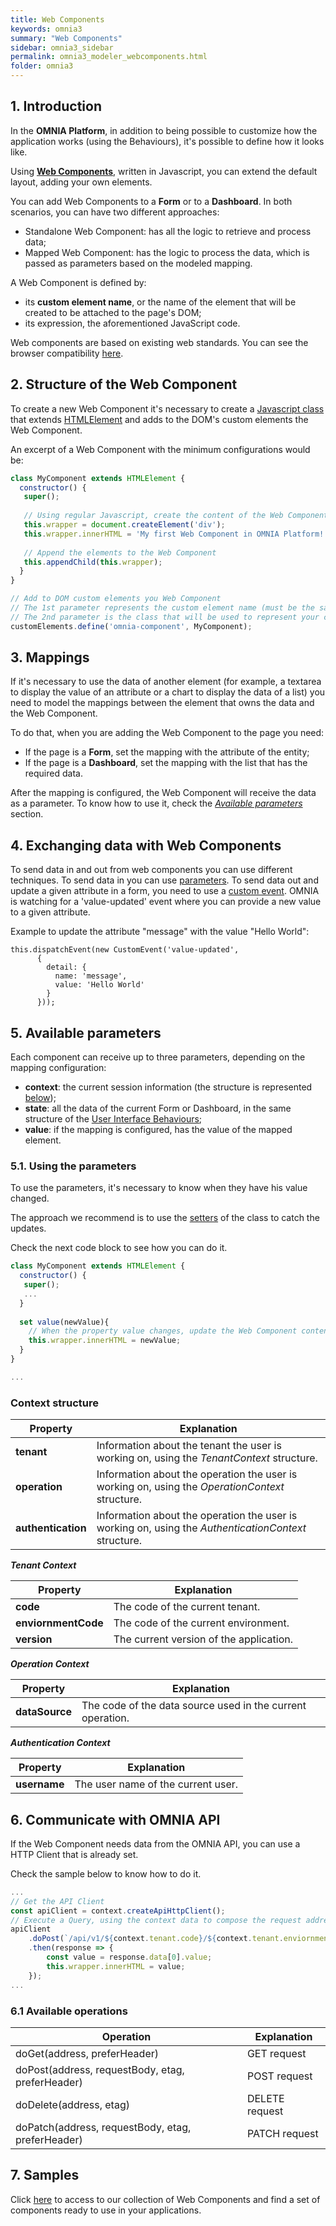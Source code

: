 ```yaml
---
title: Web Components
keywords: omnia3
summary: "Web Components"
sidebar: omnia3_sidebar
permalink: omnia3_modeler_webcomponents.html
folder: omnia3
---
```


## 1. Introduction
In the **OMNIA Platform**, in addition to being possible to customize how the application works (using the Behaviours), it's possible to define how it looks like.

Using [**Web Components**](https://developer.mozilla.org/en-US/docs/Web/Web_Components), written in Javascript, you can extend the default layout, adding your own elements.

You can add Web Components to a **Form** or to a **Dashboard**.
In both scenarios, you can have two different approaches:
* Standalone Web Component: has all the logic to retrieve and process data;
* Mapped Web Component: has the logic to process the data, which is passed as parameters based on the modeled mapping.

A Web Component is defined by:
* its **custom element name**, or the name of the element that will be created to be attached to the page's DOM;
* its expression, the aforementioned JavaScript code.

Web components are based on existing web standards. You can see the browser compatibility [here](https://developer.mozilla.org/en-US/docs/Web/API/Window/customElements#Browser_compatibility).

## 2. Structure of the Web Component
To create a new Web Component it's necessary to create a [Javascript class](https://developer.mozilla.org/pt-PT/docs/Web/JavaScript/Reference/Classes) that extends [HTMLElement](https://developer.mozilla.org/en-US/docs/Web/API/HTMLElement) and adds to the DOM's custom elements the Web Component.

An excerpt of a Web Component with the minimum configurations would be:

```javascript
class MyComponent extends HTMLElement {  
  constructor() {
   super();
   
   // Using regular Javascript, create the content of the Web Component
   this.wrapper = document.createElement('div');
   this.wrapper.innerHTML = 'My first Web Component in OMNIA Platform!';
   
   // Append the elements to the Web Component
   this.appendChild(this.wrapper);
  }
}

// Add to DOM custom elements you Web Component
// The 1st parameter represents the custom element name (must be the same you write when you add the Web Component to the model)
// The 2nd parameter is the class that will be used to represent your component (the class created in this code block)
customElements.define('omnia-component', MyComponent);
```

## 3. Mappings
If it's necessary to use the data of another element (for example, a textarea to display the value of an attribute or a chart to display the data of a list) you need to model the mappings between the element that owns the data and the Web Component.

To do that, when you are adding the Web Component to the page you need:
* If the page is a **Form**, set the mapping with the attribute of the entity;
* If the page is a **Dashboard**, set the mapping with the list that has the required data.

After the mapping is configured, the Web Component will receive the data as a parameter. To know how to use it, check the [_Available parameters_](#5-available-parameters) section.

## 4. Exchanging data with Web Components

To send data in and out from web components you can use different techniques.
To send data in you can use [parameters](#5-available-parameters).
To send data out and update a given attribute in a form, you need to use a [custom event](https://developer.mozilla.org/en-US/docs/Web/Guide/Events/Creating_and_triggering_events).
OMNIA is watching for a 'value-updated' event where you can provide a new value to a given attribute.

Example to update the attribute "message" with the value "Hello World":
```
this.dispatchEvent(new CustomEvent('value-updated',
      {
        detail: {
          name: 'message',
          value: 'Hello World'
        }
      }));
```

## 5. Available parameters
Each component can receive up to three parameters, depending on the mapping configuration:
* **context**: the current session information (the structure is represented [below](#context-structure));
* **state**: all the data of the current Form or Dashboard, in the same structure of the [User Interface Behaviours](omnia3_modeler_uibehaviours.html#4-structure-of-the-class);
* **value**: if the mapping is configured, has the value of the mapped element.

### 5.1. Using the parameters
To use the parameters, it's necessary to know when they have his value changed.

The approach we recommend is to use the [setters](https://developer.mozilla.org/en-US/docs/Web/JavaScript/Reference/Functions/set) of the class to catch the updates.

Check the next code block to see how you can do it.

```javascript
class MyComponent extends HTMLElement {  
  constructor() {
   super();
   ...
  }
  
  set value(newValue){
    // When the property value changes, update the Web Component content
    this.wrapper.innerHTML = newValue;
  }
}

...
```

### Context structure

Property | Explanation|
---------|------------|
 **tenant** | Information about the tenant the user is working on, using the _TenantContext_ structure.
 **operation** | Information about the operation the user is working on, using the _OperationContext_ structure.
 **authentication** | Information about the operation the user is working on, using the _AuthenticationContext_ structure.


 __*Tenant Context*__

Property | Explanation|
---------|------------|
 **code** | The code of the current tenant.
 **enviornmentCode** | The code of the current environment.
 **version** | The current version of the application.


 __*Operation Context*__

Property | Explanation|
---------|------------|
 **dataSource** | The code of the data source used in the current operation.


 __*Authentication Context*__

Property | Explanation|
---------|------------|
 **username** | The user name of the current user.


## 6. Communicate with OMNIA API
If the Web Component needs data from the OMNIA API, you can use a HTTP Client that is already set.

Check the sample below to know how to do it.
```javascript
...
// Get the API Client
const apiClient = context.createApiHttpClient();
// Execute a Query, using the context data to compose the request address
apiClient
    .doPost(`/api/v1/${context.tenant.code}/${context.tenant.enviornmentCode}/application/Queries/MyQuery/Default`, {})
    .then(response => {
        const value = response.data[0].value;
        this.wrapper.innerHTML = value;
    });
...
```

### 6.1 Available operations

Operation | Explanation|
---------|------------|
doGet(address, preferHeader) | GET request
doPost(address, requestBody, etag, preferHeader) | POST request
doDelete(address, etag) | DELETE request
doPatch(address, requestBody, etag, preferHeader) | PATCH request 

## 7. Samples
Click [here](https://numbersbelieve.github.io/omnia3-samples/) to access to our collection of Web Components and find a set of components ready to use in your applications.
